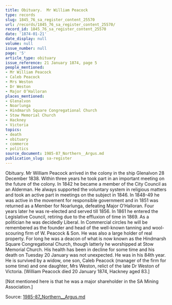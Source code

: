 ```yaml
---
title: Obituary.  Mr William Peacock
type: records
slug: 1845_76_sa_register_content_25570
url: /records/1845_76_sa_register_content_25570/
record_id: 1845_76_sa_register_content_25570
date: '1874-01-21'
date_display: null
volume: null
issue_number: null
page: '5'
article_type: obituary
issue_reference: 21 January 1874, page 5
people_mentioned:
- Mr William Peacock
- Caleb Peacock
- Mrs Weston
- Dr Weston
- Major O’Halloran
places_mentioned:
- Glenalvon
- Noarlunga
- Hindmarsh Square Congregational Church
- Stow Memorial Church
- Hackney
- Victoria
topics:
- death
- obituary
- commerce
- politics
source_document: 1985-87_Northern__Argus.md
publication_slug: sa-register
---
```


Obituary.  Mr William Peacock arrived in the colony in the ship Glenalvon 28 December 1838.  Within three years he took part in an important meeting on the future of the colony.  In 1842 he became a member of the City Council as an Alderman.  He always supported the voluntary system in religious matters and took an active part in meetings on the subject in 1846.  In 1848-49 he was active in the movement for responsible government and in 1851 was returned as a Member for Noarlunga, defeating Major O’Halloran.  Four years later he was re-elected and served till 1856.  In 1861 he entered the Legislative Council, retiring due to the effluxion of time in 1869.  As a politician he was decidedly Liberal.  In Commercial circles he will be remembered as the founder and head of the well-known tanning and wool-scouring firm of W. Peacock & Son.  He was also a large holder of real property.  For long he was a deacon of what is now known as the Hindmarsh Square Congregational Church, though latterly he worshipped at Stow Memorial Church.  His health has been in decline for some time and his death on Tuesday 20 January was not unexpected.  He was in his 84th year.  He is survived by a widow, one son, Caleb Peacock (manager of the firm for some time) and one daughter, Mrs Weston, relict of the late Dr Weston of Victoria.  [William Peacock died 20 January 1874, Hackney aged 83.]

[Not mentioned here is that he was a major shareholder in the SA Mining Association.]

Source: [1985-87_Northern__Argus.md](/downloads/markdown/1985-87_Northern__Argus.md)
